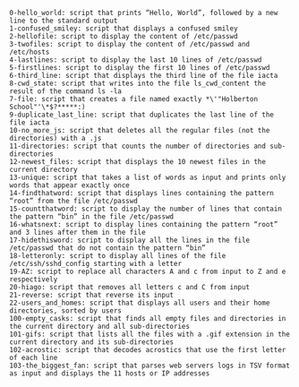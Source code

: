 
    0-hello_world: script that prints “Hello, World”, followed by a new line to the standard output
    1-confused_smiley: script that displays a confused smiley
    2-hellofile: script to display the content of /etc/passwd
    3-twofiles: script to display the content of /etc/passwd and /etc/hosts
    4-lastlines: script to display the last 10 lines of /etc/passwd
    5-firstlines: script to display the first 10 lines of /etc/passwd
    6-third_line: script that displays the third line of the file iacta
    8-cwd_state: script that writes into the file ls_cwd_content the result of the command ls -la
    7-file: script that creates a file named exactly *\'"Holberton School"'\*$?*****:)
    9-duplicate_last_line: script that duplicates the last line of the file iacta
    10-no_more_js: script that deletes all the regular files (not the directories) with a .js
    11-directories: script that counts the number of directories and sub-directories
    12-newest_files: script that displays the 10 newest files in the current directory
    13-unique: script that takes a list of words as input and prints only words that appear exactly once
    14-findthatword: script that displays lines containing the pattern “root” from the file /etc/passwd
    15-countthatword: script to display the number of lines that contain the pattern “bin” in the file /etc/passwd
    16-whatsnext: script to display lines containing the pattern “root” and 3 lines after them in the file
    17-hidethisword: script to display all the lines in the file /etc/passwd that do not contain the pattern “bin”
    18-letteronly: script to display all lines of the file /etc/ssh/sshd_config starting with a letter
    19-AZ: script to replace all characters A and c from input to Z and e respectively
    20-hiago: script that removes all letters c and C from input
    21-reverse: script that reverse its input
    22-users_and_homes: script that displays all users and their home directories, sorted by users
    100-empty_casks: script that finds all empty files and directories in the current directory and all sub-directories
    101-gifs: script that lists all the files with a .gif extension in the current directory and its sub-directories
    102-acrostic: script that decodes acrostics that use the first letter of each line
    103-the_biggest_fan: script that parses web servers logs in TSV format as input and displays the 11 hosts or IP addresses
